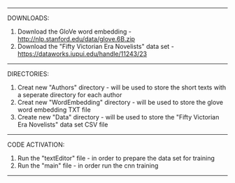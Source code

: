 ____________________________________________________________________________________________________________________
DOWNLOADS:
1. Download the GloVe word embedding - http://nlp.stanford.edu/data/glove.6B.zip
2. Download the "Fifty Victorian Era Novelists" data set - https://dataworks.iupui.edu/handle/11243/23
--------------------------------------------------------------------------------------------------------------------
DIRECTORIES:
1. Creat new "Authors" directory - will be used to store the short texts with a seperate directory for each author
2. Creat new "WordEmbedding" directory - will be used to store the glove word embedding TXT file
3. Create new "Data" directory - will be used to store the "Fifty Victorian Era Novelists" data set CSV file
--------------------------------------------------------------------------------------------------------------------
CODE ACTIVATION:
1. Run the "textEditor" file - in order to prepare the data set for training
2. Run the "main" file - in order run the cnn training
____________________________________________________________________________________________________________________
